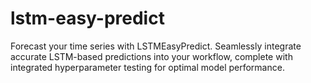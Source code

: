 # lstm-easy-predict
Forecast your time series with LSTMEasyPredict. Seamlessly integrate accurate LSTM-based predictions into your workflow, complete with integrated hyperparameter testing for optimal model performance.
